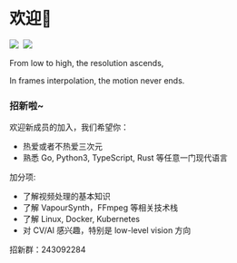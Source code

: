 # 欢迎👋
<img src='https://img.shields.io/github/stars/TensoRaws?color=green&style=social' />&nbsp;
<img src='https://img.shields.io/github/followers/TensoRaws?color=green&style=social' />

From low to high, the resolution ascends,

In frames interpolation, the motion never ends.

### 招新啦~

欢迎新成员的加入，我们希望你：
- 热爱或者不热爱三次元
- 熟悉 Go, Python3, TypeScript, Rust 等任意一门现代语言

加分项:
- 了解视频处理的基本知识
- 了解 VapourSynth，FFmpeg 等相关技术栈
- 了解 Linux, Docker, Kubernetes
- 对 CV/AI 感兴趣，特别是 low-level vision 方向

招新群：243092284

